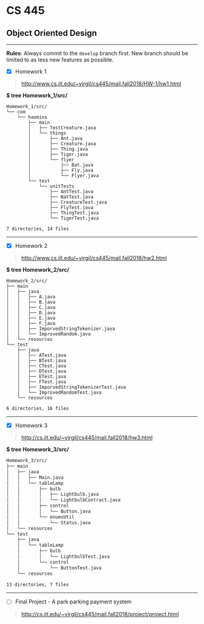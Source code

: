 # CS 445
## Object Oriented Design
---
__Rules__: Always commit to the ```develop``` branch first. New branch should be limited to as less new features as possible.

- [x] Homework 1

> http://www.cs.iit.edu/~virgil/cs445/mail.fall2018/HW-1/hw1.html

__$ tree Homework_1/src/__
```
Homework_1/src/
└── com
    └── haomins
        ├── main
        │   ├── TestCreature.java
        │   └── things
        │       ├── Ant.java
        │       ├── Creature.java
        │       ├── Thing.java
        │       ├── Tiger.java
        │       └── flyer
        │           ├── Bat.java
        │           ├── Fly.java
        │           └── Flyer.java
        └── test
            └── unitTests
                ├── AntTest.java
                ├── BatTest.java
                ├── CreatureTest.java
                ├── FlyTest.java
                ├── ThingTest.java
                └── TigerTest.java

7 directories, 14 files
```
---
- [x] Homework 2

> http://www.cs.iit.edu/~virgil/cs445/mail.fall2018/hw2.html

__$ tree Homework_2/src/__
```
Homework_2/src/
├── main
│   ├── java
│   │   ├── A.java
│   │   ├── B.java
│   │   ├── C.java
│   │   ├── D.java
│   │   ├── E.java
│   │   ├── F.java
│   │   ├── ImporvedStringTokenizer.java
│   │   └── ImprovedRandom.java
│   └── resources
└── test
    ├── java
    │   ├── ATest.java
    │   ├── BTest.java
    │   ├── CTest.java
    │   ├── DTest.java
    │   ├── ETest.java
    │   ├── FTest.java
    │   ├── ImporvedStringTokenizerTest.java
    │   └── ImprovedRandomTest.java
    └── resources

6 directories, 16 files
```

---
- [x] Homework 3

> http://cs.iit.edu/~virgil/cs445/mail.fall2018/hw3.html

__$ tree Homework_3/src/__

```bash
Homework_3/src/
├── main
│   ├── java
│   │   ├── Main.java
│   │   └── tableLamp
│   │       ├── bulb
│   │       │   ├── Lightbulb.java
│   │       │   └── LightbulbContract.java
│   │       ├── control
│   │       │   └── Button.java
│   │       └── enumsUtil
│   │           └── Status.java
│   └── resources
└── test
    ├── java
    │   └── tableLamp
    │       ├── bulb
    │       │   └── LightbulbTest.java
    │       └── control
    │           └── ButtonTest.java
    └── resources

13 directories, 7 files
```

---
- [ ] Final Project - A park parking payment system

> http://cs.iit.edu/~virgil/cs445/mail.fall2018/project/project.html